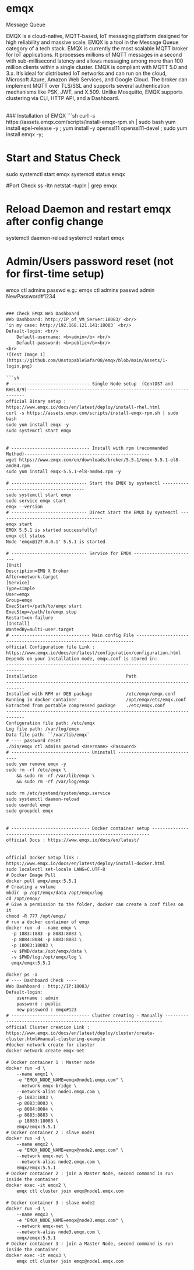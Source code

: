 # emqx
Message Queue

EMQX is a cloud-native, MQTT-based, IoT messaging platform designed for high reliability and massive scale. EMQX is a tool in the Message Queue category of a tech stack. 
EMQX is currently the most scalable MQTT broker for IoT applications. It processes millions of MQTT messages in a second with sub-millisecond latency and allows messaging among more than 100 million clients within a single cluster. EMQX is compliant with MQTT 5.0 and 3.x. It’s ideal for distributed IoT networks and can run on the cloud, Microsoft Azure, Amazon Web Services, and Google Cloud. The broker can implement MQTT over TLS/SSL and supports several authentication mechanisms like PSK, JWT, and X.509. Unlike Mosquitto, EMQX supports clustering via CLI, HTTP API, and a Dashboard.

<br/>
### Installation of EMQX
```sh
curl -s https://assets.emqx.com/scripts/install-emqx-rpm.sh | sudo bash
yum install epel-release -y ;
yum install -y openssl11 openssl11-devel ;
sudo yum install emqx -y;

# Start and Status Check
sudo systemctl start emqx
systemctl status emqx

#Port Check
ss -ltn 
netstat -tupln | grep emqx

# Reload Daemon and restart emqx after config change
systemctl daemon-reload
systemctl restart emqx

# Admin/Users password reset (not for first-time setup)
emqx ctl admins passwd <Username> <NewPassword>
e.g.: emqx ctl admins passwd admin NewPassword#1234
```

### Check EMQX Web Dashboard
Web Dashboard: http://IP_of_VM_Server:18083/ <br/>
`in my case: http://192.168.121.141:18083` <br/>
Default-login: <br/>
    Default-username: <b>admin</b> <br/>
    Default-password: <b>public</b><br/>
<br>
![Test Image 1](https://github.com/UnstopableSafar08/emqx/blob/main/Assets/1-login.png) 

```sh
# ------------------------------ Single Node setup  (CentOS7 and RHEL8/9)---------------------------------------------------------------------
official Binary setup : https://www.emqx.io/docs/en/latest/deploy/install-rhel.html
curl -s https://assets.emqx.com/scripts/install-emqx-rpm.sh | sudo bash
sudo yum install emqx -y
sudo systemctl start emqx


# ------------------------------ Install with rpm (recommended Method)------------------------------------------------
wget https://www.emqx.com/en/downloads/broker/5.5.1/emqx-5.5.1-el8-amd64.rpm
sudo yum install emqx-5.5.1-el8-amd64.rpm -y

# ----------------------------- Start the EMQX by systemctl ----------------------------------------
sudo systemctl start emqx
sudo service emqx start
emqx --version
# ----------------------------- Direct Start the EMQX by systemctl ----------------------------------------
emqx start
EMQX 5.5.1 is started successfully!
emqx ctl status
Node 'emqx@127.0.0.1' 5.5.1 is started

# ----------------------------- Service for EMQX ------------------------
[Unit]
Description=EMQ X Broker
After=network.target
[Service]
Type=simple
User=emqx
Group=emqx
ExecStart=/path/to/emqx start
ExecStop=/path/to/emqx stop
Restart=on-failure
[Install]
WantedBy=multi-user.target
# ------------------------------ Main config File ---------------------------------------------------------------------
official Configuration file Link : https://www.emqx.io/docs/en/latest/configuration/configuration.html
Depends on your installation mode, emqx.conf is stored in:
-----------------------------------------------------------------------------
Installation                                  Path
-----------------------------------------------------------------------------
Installed with RPM or DEB package             /etc/emqx/emqx.conf
Running in docker container                   /opt/emqx/etc/emqx.conf
Extracted from portable compressed package    ./etc/emqx.conf
-----------------------------------------------------------------------------
Configuration file path: /etc/emqx
Log file path: /var/log/emqx
Data file path: ``/var/lib/emqx`
# ---- password reset
./bin/emqx ctl admins passwd <Username> <Password>
# ------------------------------ Uninstall -------------------------------
sudo yum remove emqx -y
sudo rm -rf /etc/emqx \
    && sudo rm -rf /var/lib/emqx \
    && sudo rm -rf /var/log/emqx

sudo rm /etc/systemd/system/emqx.service
sudo systemctl daemon-reload
sudo userdel emqx
sudo groupdel emqx


# ------------------------------ Docker container setup ---------------------------------------------------------------------
official Docs : https://www.emqx.io/docs/en/latest/


official Docker Setup link : https://www.emqx.io/docs/en/latest/deploy/install-docker.html
sudo localectl set-locale LANG=C.UTF-8
# Docker Image Pull
docker pull emqx/emqx:5.5.1
# Creating a volume 
mkdir -p /opt/emqx/data /opt/emqx/log
cd /opt/emqx/
# Give a permission to the folder, docker can create a conf files on it
chmod -R 777 /opt/emqx/
# run a docker container of emqx
docker run -d --name emqx \
  -p 1883:1883 -p 8083:8083 \
  -p 8084:8084 -p 8883:8883 \
  -p 18083:18083 \
  -v $PWD/data:/opt/emqx/data \
  -v $PWD/log:/opt/emqx/log \
  emqx/emqx:5.5.1

docker ps -a
# ---- Dashboard Check ----
Web Dashboard : http://IP:18083/
Default-login: 
    username : admin 
    password : public
    new password : emqx#123
# ------------------------------ Cluster creating - Manually ---------------------------------------------------------------------
official Cluster creation Link : https://www.emqx.io/docs/en/latest/deploy/cluster/create-cluster.html#manual-clustering-example
#docker network create for cluster
docker network create emqx-net 

# Docker container 1 : Master node
docker run -d \
    --name emqx1 \
    -e "EMQX_NODE_NAME=emqx@node1.emqx.com" \
    --network emqx-bridge \
    --network-alias node1.emqx.com \
    -p 1883:1883 \
    -p 8083:8083 \
    -p 8084:8084 \
    -p 8883:8883 \
    -p 18083:18083 \
    emqx/emqx:5.5.1
# Docker container 2 : slave node1
docker run -d \
    --name emqx2 \
    -e "EMQX_NODE_NAME=emqx@node2.emqx.com" \
    --network emqx-net \
    --network-alias node2.emqx.com \
    emqx/emqx:5.5.1
# Docker container 2 : join a Master Node, second command is run inside the container  
docker exec -it emqx2 \
    emqx ctl cluster join emqx@node1.emqx.com

# Docker container 3 : slave node2
docker run -d \
    --name emqx3 \
    -e "EMQX_NODE_NAME=emqx@node3.emqx.com" \
    --network emqx-net \
    --network-alias node3.emqx.com \
    emqx/emqx:5.5.1
# Docker container 3 : join a Master Node, second command is run inside the container 
docker exec -it emqx3 \
    emqx ctl cluster join emqx@node1.emqx.com

```
